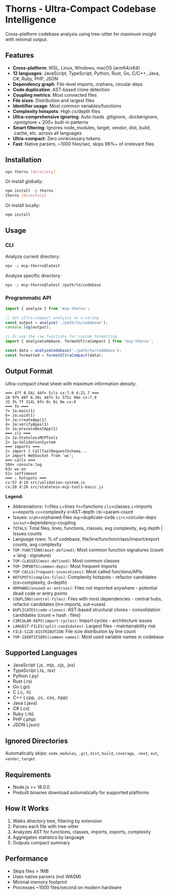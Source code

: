 # Thorns - Ultra-Compact Codebase Intelligence

Cross-platform codebase analysis using tree-sitter for maximum insight with minimal output.

## Features

- **Cross-platform**: WSL, Linux, Windows, macOS (arm64/x64)
- **12 languages**: JavaScript, TypeScript, Python, Rust, Go, C/C++, Java, C#, Ruby, PHP, JSON
- **Dependency graph**: File-level imports, orphans, circular deps
- **Code duplication**: AST-based clone detection
- **Coupling metrics**: Most connected files
- **File sizes**: Distribution and largest files
- **Identifier usage**: Most common variables/functions
- **Complexity hotspots**: High cx/depth files
- **Ultra-comprehensive ignoring**: Auto-loads .gitignore, .dockerignore, .npmignore + 200+ built-in patterns
- **Smart filtering**: Ignores node_modules, target, vendor, dist, build, .cache, etc. across all languages
- **Ultra-compact**: Zero unnecessary tokens
- **Fast**: Native parsers, ~1000 files/sec, skips 96%+ of irrelevant files

## Installation

```bash
npx thorns [directory]
```

Or install globally:

```bash
npm install -g thorns
thorns [directory]
```

Or install locally:

```bash
npm install
```

## Usage

### CLI

Analyze current directory:
```bash
npx -y mcp-thorns@latest
```

Analyze specific directory:
```bash
npx -y mcp-thorns@latest /path/to/codebase
```

### Programmatic API

```javascript
import { analyze } from 'mcp-thorns';

// Get ultra-compact analysis as a string
const output = analyze('./path/to/codebase');
console.log(output);

// Or use the raw functions for custom formatting
import { analyzeCodebase, formatUltraCompact } from 'mcp-thorns';

const data = analyzeCodebase('./path/to/codebase');
const formatted = formatUltraCompact(data);
```

## Output Format

Ultra-compact cheat sheet with maximum information density:

```
━━━ 47f 8.5kL 44fn 5cls cx:7.9 d:21.7 ━━━
JA 97% 40f 8.3kL 44fn 5c 575i 96e cx:7.9
JS 3% 7f 214L 0fn 0c 0i 0e cx:0
━━━ fn ━━━
7× Ja:main(1)
6× Ja:uuid(1)
5× Ja:createApp(1)
4× Ja:verifyApps(1)
3× Ja:processNextApp(1)
━━━ cls ━━━
2× Ja:StatelessMCPTools
2× Ja:ValidationSystem
━━━ imports ━━━
2× import { CallToolRequestSchema...
1× import WebSocket from 'ws';
━━━ calls ━━━
504× console.log
63× ws.on
51× setTimeout
━━━ ⚠ hotspots ━━━
cx:57 d:19 src/validation-system.js
cx:20 d:28 src/stateless-mcp-tools-basic.js
```

**Legend:**
- Abbreviations: `f`=files `L`=lines `fn`=functions `cls`=classes `i`=imports `e`=exports `cx`=complexity `d`=AST-depth `(N)`=param-count
- Issues: `orph`=orphaned-files `dup`=duplicate-code `circ`=circular-deps `in/out`=dependency-coupling
- `TOTALS`: Total files, lines, functions, classes, avg complexity, avg depth | Issues counts
- Language rows: % of codebase, file/line/function/class/import/export counts, avg complexity
- `TOP-FUNCTIONS(most-defined)`: Most common function signatures (count × lang : signature)
- `TOP-CLASSES(most-defined)`: Most common classes
- `TOP-IMPORTS(common-deps)`: Most frequent imports
- `TOP-CALLS(frequent-invocations)`: Most called functions/APIs
- `HOTSPOTS(complex-files)`: Complexity hotspots - refactor candidates (cx=complexity, d=depth)
- `ORPHANS(unused-or-entries)`: Files not imported anywhere - potential dead code or entry points
- `COUPLING(central-files)`: Files with most dependencies - central hubs, refactor candidates (in←imports, out→uses)
- `DUPLICATES(code-clones)`: AST-based structural clones - consolidation candidates (count × hash : files)
- `CIRCULAR-DEPS(import-cycles)`: Import cycles - architecture issues
- `LARGEST-FILES(split-candidates)`: Largest files - maintainability risk
- `FILE-SIZE-DISTRIBUTION`: File size distribution by line count
- `TOP-IDENTIFIERS(common-names)`: Most used variable names in codebase

## Supported Languages

- JavaScript (.js, .mjs, .cjs, .jsx)
- TypeScript (.ts, .tsx)
- Python (.py)
- Rust (.rs)
- Go (.go)
- C (.c, .h)
- C++ (.cpp, .cc, .cxx, .hpp)
- Java (.java)
- C# (.cs)
- Ruby (.rb)
- PHP (.php)
- JSON (.json)

## Ignored Directories

Automatically skips: `node_modules`, `.git`, `dist`, `build`, `coverage`, `.next`, `out`, `vendor`, `target`

## Requirements

- Node.js >= 18.0.0
- Prebuilt binaries download automatically for supported platforms

## How It Works

1. Walks directory tree, filtering by extension
2. Parses each file with tree-sitter
3. Analyzes AST for functions, classes, imports, exports, complexity
4. Aggregates statistics by language
5. Outputs compact summary

## Performance

- Skips files > 1MB
- Uses native parsers (not WASM)
- Minimal memory footprint
- Processes ~1000 files/second on modern hardware
